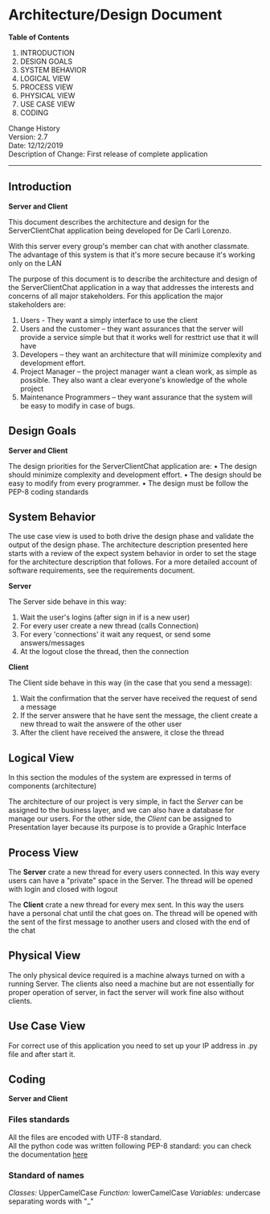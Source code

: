 # Architecture/Design Document


**Table of Contents**
1. INTRODUCTION
2.	DESIGN GOALS
3.	SYSTEM BEHAVIOR
4.	LOGICAL VIEW	  
5.	PROCESS VIEW
6.	PHYSICAL VIEW
7.	USE CASE VIEW
8.  CODING


Change History  
Version: 2.7  
Date: 12/12/2019  
Description of Change: First release of complete application
______________________________________________________

##	Introduction

**Server and Client**

This document describes the architecture and design for the ServerClientChat application being developed for De Carli Lorenzo.

With this server every group's member can chat with another classmate. The advantage of this system is that it's more secure because it's working only on the LAN

The purpose of this document is to describe the architecture and design of the ServerClientChat application in a way that addresses the interests and concerns of all major stakeholders. For this application the major stakeholders are:

1.  Users - They want a simply interface to use the client
2.	Users and the customer – they want assurances that the server will provide a service simple but that it works well for resttrict use that it will have
3.	Developers – they want an architecture that will minimize complexity and development effort.
4.	Project Manager – the project manager want a clean work, as simple as possible. They also want a clear everyone's knowledge of the whole project
5.	Maintenance Programmers – they want assurance that the system will be easy to modify in case of bugs.

##	Design Goals

**Server and Client**

The design priorities for the ServerClientChat application are:
•	The design should minimize complexity and development effort.
•	The design should be easy to modify from every programmer.
• The design must be follow the PEP-8 coding standards

##	System Behavior
The use case view is used to both drive the design phase and validate the output of the design phase. The architecture description presented here starts with a review of the expect system behavior in order to set the stage for the architecture description that follows. For a more detailed account of software requirements, see the requirements document.

**Server**

The Server side behave in this way:
1. Wait the user's logins (after sign in if is a new user)
2. For every user create a new thread (calls Connection)
3. For every 'connections' it wait any request, or send some answers/messages
4. At the logout close the thread, then the connection

**Client**

The Client side behave in this way (in the case that you send a message):
1. Wait the confirmation that the server have received the request of send a message
2. If the server answere that he have sent the message, the client create a new thread to wait the answere of the other user
3. After the client have received the answere, it close the thread



##	Logical View

In this section the modules of the system are expressed in terms of components (architecture)

The architecture of our project is very simple, in fact the *Server* can be assigned to the business layer, and we can also have a database for manage our users. For the other side, the *Client* can be assigned to Presentation layer because its purpose is to provide a Graphic Interface

## Process View

The **Server** crate a new thread for every users connected. In this way every users can have a "private" space in the Server. The thread will be opened with login and closed with logout

The **Client** crate a new thread for every mex sent. In this way the users have a personal chat until the chat goes on. The thread will be opened with the sent of the first message to another users and closed with the end of the chat

##	Physical View

The only physical device required is a machine always turned on with a running Server.
The clients also need a machine but are not essentially for proper operation of server, in fact the server will work fine also without clients.

##	Use Case View

For correct use of this application you need to set up your IP address in .py file and after start it.

## Coding

**Server and Client**

### Files standards
All the files are encoded with UTF-8 standard.  
All the python code was written following PEP-8 standard: you can check the documentation [here](https://www.python.org/dev/peps/pep-0008/)

### Standard of names

*Classes:* UpperCamelCase
*Function:* lowerCamelCase
*Variables:* undercase separating words with "_"
